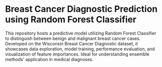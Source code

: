# Breast Cancer Diagnostic Prediction using Random Forest Classifier

This repository hosts a predictive model utilizing Random Forest Classifier to distinguish between benign and malignant breast cancer cases. Developed on the Wisconsin Breast Cancer Diagnostic dataset, it showcases data exploration, model training, performance evaluation, and visualization of feature importances. Ideal for understanding ensemble methods' application in medical diagnoses.
